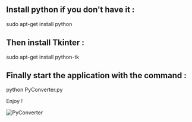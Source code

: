 Install python if you don't have it : 
-----------------------------------

sudo apt-get install python

Then install Tkinter : 
---------------------

sudo apt-get install python-tk


Finally start the application with the command : 
-----------------------------------------------

python PyConverter.py


Enjoy !


![PyConverter](https://hebergeur-images.com/up/cd9e79f1b42a9d30db6cc2e8e3dc05e8.png)


